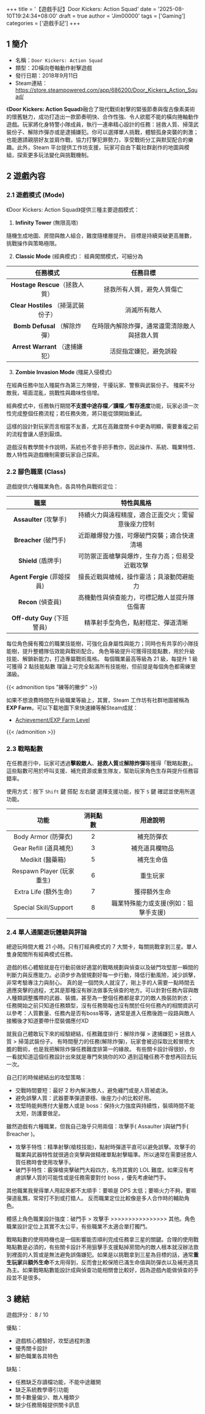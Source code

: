+++
title       = '【遊戲手記】Door Kickers: Action Squad'
date        = '2025-08-10T19:24:34+08:00'
draft       = true
author      = 'Jim00000'
tags        = ['Gaming']
categories  = ['遊戲手記']
+++

## 1 簡介

- 名稱：`Door Kickers: Action Squad`
- 類型：2D橫向卷軸動作射擊遊戲
- 發行日期：2018年9月11日
- Steam連結：https://store.steampowered.com/app/686200/Door_Kickers_Action_Squad/

《**Door Kickers: Action Squad**》融合了現代戰術射擊的緊張節奏與復古像素美術的懷舊魅力，成功打造出一款節奏明快、合作性強、令人欲罷不能的橫向捲軸動作遊戲。玩家將化身特警小隊成員，執行一連串精心設計的任務：拯救人質、掃蕩武裝份子、解除炸彈亦或是逮捕嫌犯。你可以選擇單人挑戰，體驗孤身突襲的刺激；也能邀請親朋好友並肩作戰，協力打擊犯罪勢力，享受戰術分工與默契配合的樂趣。此外，Steam 平台提供工作坊支援，玩家可自由下載社群創作的地圖與模組，探索更多玩法變化與挑戰機制。

## 2 遊戲內容

### 2.1 遊戲模式 (Mode)

《Door Kickers: Action Squad》提供三種主要遊戲模式：

1. **Infinity Tower** (無限高塔)

隨機生成地圖、房間與敵人組合，難度隨樓層提升。
目標是持續突破更高層數，挑戰操作與策略極限。

2. **Classic Mode** (經典模式)： 經典闖關模式，可細分為

| 任務模式 | 任務目標 |
| :-----: | :----: |
|**Hostage Rescue**（拯救人質）| 拯救所有人質，避免人質傷亡 |
|**Clear Hostiles** （掃蕩武裝份子）| 消滅所有敵人 |
|**Bomb Defusal** （解除炸彈）| 在時限內解除炸彈，通常還需清除敵人與拯救人質 |
|**Arrest Warrant** （逮捕嫌犯）| 活捉指定嫌犯，避免誤殺 |

3. **Zombie Invasion Mode** (殭屍入侵模式)

在經典任務中加入殭屍作為第三方陣營，干擾玩家、警察與武裝份子。
殭屍不分敵我，場面混亂，挑戰性與趣味性倍增。

經典模式中，任務執行期間**不支援中途存檔／讀檔／暫存進度**功能，玩家必須一次性完成整個任務流程；若任務失敗，將只能從頭開始重試。

這樣的設計對玩家而言相當不友善，尤其在高難度關卡中更為明顯，需要重複之前的流程會讓人感到厭煩。

遊戲沒有教學關卡作說明，系統也不會手把手教你，因此操作、系統、職業特性、敵人特性與遊戲機制需要玩家自己探索。

### 2.2 腳色職業 (Class)

遊戲提供六種職業角色，各具特色與戰術定位：

| 職業 | 特性與風格 |
| :-----: | :----: |
| **Assaulter** (攻擊手)|持續火力與遠程精度，適合正面交火；需留意後座力控制|
| **Breacher** (破門手)|近距離爆發力強，可爆破門突襲；適合快速清場|
| **Shield** (盾牌手)|可防禦正面槍擊與爆炸，生存力高；但易受近戰攻擊|
| **Agent Fergie** (菲姬探員)|擅長近戰與槍械，操作靈活；具滾動閃避能力|
| **Recon** (偵查員)|高機動性與偵查能力，可標記敵人並提升隊伍傷害|
| **Off-duty Guy** (下班警員)|精準射手型角色，點射穩定、彈道清晰|

每位角色擁有獨立的職業技能樹，可強化自身屬性與能力；同時也有共享的小隊技能樹，提升整體隊伍效能與戰術配合。
角色等級提升可獲得技能點數，用於升級技能、解鎖新能力，打造專屬戰術風格。
每個職業最高等級為 21 級，每提升 1 級可獲得 2 點技能點數 理論上可完全點滿所有技能樹，但前提是每個角色都需練至滿級。

{{< admonition tips "練等的撇步" >}}

如果不想浪費時間在升級職業等級上，其實，Steam 工作坊有社群地圖被稱為**EXP Farm**，可以下載地圖下來快速練等解Steam成就：
- [Achievement/EXP Farm Level](https://steamcommunity.com/sharedfiles/filedetails/?id=1585016158)

{{< /admonition >}}

### 2.3 戰略點數

在任務進行中，玩家可透過**擊殺敵人**、**拯救人質**或**解除炸彈**等獲得「戰略點數」。
這些點數可用於呼叫支援、補充資源或重生隊友，幫助玩家角色生存與提升任務容錯率。

使用方式：按下 `Shift` 鍵 搭配 左右鍵 選擇支援功能，按下 `S` 鍵 確認並使用所選功能。

| 功能 | 消耗點數 | 用途說明 |
| :-: | :-----: | :-----: |
| Body Armor (防彈衣) | 2 | 補充防彈衣 |
| Gear Refill (道具補充) | 3 | 補充道具欄物品 |
| Medikit (醫藥箱) | 5 | 補充生命值 |
| Respawn Player (玩家重生) | 6 | 重生玩家 |
| Extra Life (額外生命) | 7 | 獲得額外生命 |
| Special Skill/Support | 8 | 職業特殊能力或支援(例如：狙擊手支援) |

### 2.4 單人通關遊玩體驗與評論

總遊玩時間大概 21 小時。只有打經典模式的 7 大關卡，每關挑戰拿到三星。單人隻身闖關所有經典模式任務。

遊戲的核心體驗就是在行動前做好適當的戰略規劃與偵查以及破門攻堅那一瞬間的判斷力與反應能力。必須步步為營規劃好每一步行動，降低行動風險，減少誤擊，非常考驗專注力與耐心。
真的是一個閃失人就沒了，剛上手的人需要一點時間去適應突擊的過程，尤其是那種沒有辦法做事先偵查的地方。可以針對任務內容與敵人種類調整攜帶的武器、裝備，甚至為一整個任務都是拿刀的敵人換裝防刺衣；
任務開始之前只知道任務類型，沒有任務簡報也沒有關於任何任務內的相關資訊可以參考：人質數量、任務內是否有boss等等，通常是進入任務後跑一段路與敵人接觸後才知道要帶什麼裝備應付XD

就我自己體敢玩下來的經驗總結，任務難度排行：解除炸彈 > 逮捕嫌犯 > 拯救人質 > 掃蕩武裝份子。
有時間壓力的任務(解除炸彈)，玩家會被迫採取比較冒險大膽的戰術，也是我把解除炸彈任務難度排第一的緣故。
有些關卡設計得很妙，你一看就知道這個任務設計出來就是專門來搞你的XD 遇到這種任務不會想再回去玩一次。

自己打的時候總結出的攻堅策略：
- 交戰時間要短：最好 2 秒內解決敵人，避免纏鬥或是人質被處決。
- 避免誤擊人質：武器要準彈道要穩、後座力小的比較好用。
- 攻堅時能夠應付大量敵人或是 boss：保持火力強度與持續性，裝填時間不能太短，防護要做足。

雖然遊戲有六種職業，但我自己幾乎只用兩個：攻擊手( Assaulter )與破門手( Breacher )。
- 攻擊手特性：精準射擊(槍枝技能)，點射時彈道平直可以避免誤擊。攻擊手的職業與武器特性就很適合突擊與做精確單點射擊瞄準。所以通常在需要拯救人質任務時會使用攻擊手。
- 破門手特性：霰彈槍突擊破門大殺四方，名符其實的 LOL 難度。如果沒有考慮誤擊人質的可能性或是任務需要對付 boss ，優先考慮破門手。

其他職業我覺得單人用起來都不太順手：要嘛是 DPS 太低；要嘛火力不夠，要嘛彈道亂飄，常常打不到或打錯人。
反而職業定位比較像是多人合作時的輔助角色。

體感上角色職業設計強度：破門手 > 攻擊手 >>>>>>>>>>>>>>>> 其他。角色職業設計定位上其實不太公平，有些職業不太適合單打獨鬥。

戰略點數的使用時機也是一個影響能否順利完成任務拿三星的關鍵。合理的使用戰略點數是必須的，有些關卡設計不用狙擊手支援點掉房間內的敵人根本就沒辦法救到裡面的人質或是無法避免誤傷嫌犯。如果是以挑戰拿到三星為目標的話，通常**重生玩家**與**額外生命**不太用得到，反而會比較保險已滿生命值與防彈衣以及補充道具為主。如果戰略點數能設計成與偵查功能相關會比較好，因為遊戲內能做偵查的手段並不是很多。

## 3 總結

遊戲評分： 8 / 10

優點：
- 遊戲核心體驗好，攻堅過程刺激
- 優秀關卡設計
- 腳色職業各具特色

缺點：
- 任務缺乏存讀檔功能，不能中途離開
- 缺乏系統教學導引功能
- 關卡數量偏少、敵人種類少
- 缺少任務簡報提供關卡訊息